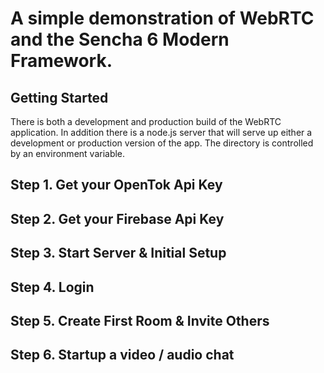 # A simple demonstration of WebRTC and the Sencha 6 Modern Framework. 
## Getting Started
There is both a development and production build of the WebRTC application. 
In addition there is a node.js server that will serve up either a development or production version of the app. 
The directory is controlled by an environment variable.
## Step 1. Get your OpenTok Api Key
## Step 2. Get your Firebase Api Key
## Step 3. Start Server & Initial Setup
## Step 4. Login
## Step 5. Create First Room & Invite Others
## Step 6. Startup a video / audio chat
